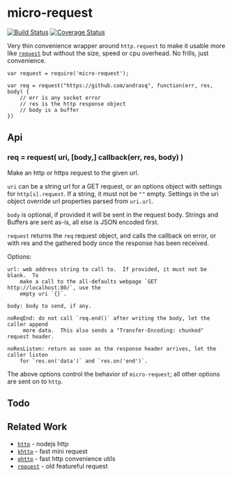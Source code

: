 micro-request
=============
[![Build Status](https://api.travis-ci.org/andrasq/node-micro-request.svg?branch=master)](https://travis-ci.org/andrasq/node-micro-request?branch=master)
[![Coverage Status](https://codecov.io/github/andrasq/node-micro-request/coverage.svg?branch=master)](https://codecov.io/github/andrasq/node-micro-request?branch=master)


Very thin convenience wrapper around `http.request` to make it usable more like
[`request`](https://npmjs.com/package/request) but without the size, speed or cpu
overhead.  No frills, just convenience.

    var request = require('micro-request');

    var req = request("https://github.com/andrasq", function(err, res, body) {
        // err is any socket error
        // res is the http response object
        // body is a buffer
    })


Api
---

### req = request( uri, [body,] callback(err, res, body) )

Make an http or https request to the given url.

`uri` can be a string url for a GET request, or an options object with settings for
`http[s].request`.  If a string, it must not be `""` empty.  Settings in the uri
object override url properties parsed from `uri.url`.

`body` is optional, if provided it will be sent in the request body.  Strings and Buffers
are sent as-is, all else is JSON encoded first.

`request` returns the `req` request object, and calls the callback on error, or with res
and the gathered body once the response has been received.


Options:

    url: web address string to call to.  If provided, it must not be blank.  To
        make a call to the all-defaults webpage `GET http://localhost:80/`, use the
        empty uri `{}`.

    body: body to send, if any.

    noReqEnd: do not call `req.end()` after writing the body, let the caller append
         more data.  This also sends a "Transfer-Encoding: chunked" request header.

    noResListen: return as soon as the response header arrives, let the caller listen
        for `res.on('data')` and `res.on('end')`.

The above options control the behavior of `micro-request`; all other options are sent
on to `http`.


Todo
----


Related Work
------------

- [`http`](https://nodejs.org/dist/latest/docs/api/http.html) - nodejs http
- [`khttp`](https://github.com/andrasq/node-k-http) - fast mini request
- [`qhttp`](https://npmjs.com/package/qhttp) - fast http convenience utils
- [`request`](https://npmjs.com/package/request) - old featureful request
